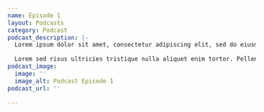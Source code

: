 ```yaml
---
name: Episode 1
layout: Podcasts
category: Podcast
podcast_description: |-
  Lorem ipsum dolor sit amet, consectetur adipiscing elit, sed do eiusmod tempor incididunt ut labore et dolore magna aliqua. Aenean pharetra magna ac placerat vestibulum lectus mauris ultrices. Habitasse platea dictumst quisque sagittis purus sit amet volutpat consequat. Accumsan tortor posuere ac ut. Magna fringilla urna porttitor rhoncus dolor purus non. Nisl purus in mollis nunc sed id semper risus in. Laoreet non curabitur gravida arcu ac tortor. Rhoncus est pellentesque elit ullamcorper dignissim cras tincidunt lobortis feugiat. Felis bibendum ut tristique et egestas quis. Enim eu turpis egestas pretium aenean pharetra magna ac placerat. Dictum varius duis at consectetur lorem donec massa sapien faucibus. Mauris in aliquam sem fringilla ut morbi. At erat pellentesque adipiscing commodo elit at. Senectus et netus et malesuada fames ac turpis. At augue eget arcu dictum varius duis at. Rhoncus dolor purus non enim praesent elementum.

  Lorem sed risus ultricies tristique nulla aliquet enim tortor. Pellentesque id nibh tortor id aliquet lectus proin. Tempor orci dapibus ultrices in iaculis nunc. Et magnis dis parturient montes nascetur ridiculus. Bibendum neque egestas congue quisque. Sed adipiscing diam donec adipiscing tristique risus. Urna cursus eget nunc scelerisque viverra mauris in aliquam sem. Quam quisque id diam vel quam. A iaculis at erat pellentesque adipiscing commodo. Lorem mollis aliquam ut porttitor. Luctus accumsan tortor posuere ac ut consequat semper viverra nam. Neque sodales ut etiam sit amet nisl purus in. Lectus quam id leo in vitae turpis. Imperdiet nulla malesuada pellentesque elit eget gravida cum sociis. Vitae aliquet nec ullamcorper sit. Eu volutpat odio facilisis mauris sit. Vel pharetra vel turpis nunc eget lorem dolor sed viverra. Ipsum dolor sit amet consectetur adipiscing elit. Egestas congue quisque egestas diam in arcu cursus. Et molestie ac feugiat sed lectus.
podcast_image:
  image: ''
  image_alt: Podcast Episode 1
podcast_url: ''

---
```


